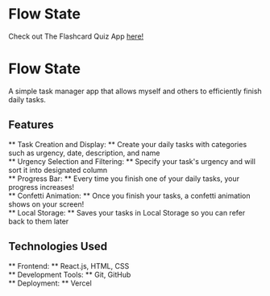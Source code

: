 # Flow State
Check out The Flashcard Quiz App [here!](https://flashcard-quiz-zoheb-akhtars-projects.vercel.app/)

# Flow State
A simple task manager app that allows myself and others to efficiently finish daily tasks.

## Features
** Task Creation and Display: ** Create your daily tasks with categories such as urgency, date, description, and name <br/>
** Urgency Selection and Filtering: ** Specify your task's urgency and will sort it into designated column  <br/>
** Progress Bar: ** Every time you finish one of your daily tasks, your progress increases!  <br/>
** Confetti Animation: ** Once you finish your tasks, a confetti animation shows on your screen!  <br/>
** Local Storage: ** Saves your tasks in Local Storage so you can refer back to them later

## Technologies Used
** Frontend: ** React.js, HTML, CSS <br />
** Development Tools: ** Git, GitHub <br />
** Deployment: ** Vercel
